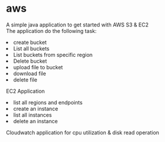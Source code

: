 # aws

A simple java application to get started with AWS S3 & EC2 <br/>
The application do the following task: <br/>
<li> create bucket </li>
<li> List all buckets </li>
<li> List buckets from specific region </li>
<li> Delete bucket </li>
<li> upload file to bucket </li>
<li> download file </li>
<li> delete file </li>

EC2 Application <br/>
<li> list all regions and endpoints </li>
<li> create an instance </li>
<li> list all instances </li>
<li> delete an instance </li>

Cloudwatch application for cpu utilization & disk read operation 
